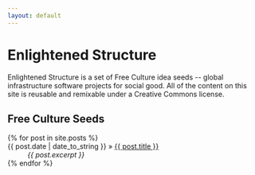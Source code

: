 ```yaml
---
layout: default
---
```


Enlightened Structure
=====================

Enlightened Structure is a set of Free Culture idea seeds --
global infrastructure software projects for social good.
All of the content on this site is reusable and remixable under a Creative Commons license.

Free Culture Seeds
------------------

<dl>
  {% for post in site.posts %}
    <dt>
      <span>{{ post.date | date_to_string }}</span>
      &raquo;
      <a href="{{ post.url }}">{{ post.title }}</a>
    </dt>
    <dd>
      <em>
        {{ post.excerpt }}
      </em>
    </dd>
  {% endfor %}
</dl>

